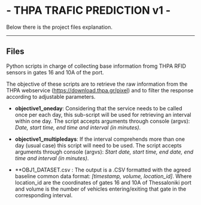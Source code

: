 # - THPA TRAFIC PREDICTION v1 -

Below there is the project files explanation.

---

## Files
Python scripts in charge of collecting base information fromg THPA RFID sensors in gates 16 and 10A of the port.

The objective of these scripts are to retrieve the raw information from the THPA webservice (https://download.thpa.gr/pixel) and to filter the response according to adjustable parameters.

- **objective1_oneday**: Considering that the service needs to be called once per each day, this sub-script will be used for retrieving an interval within one day. The script accepts arguments through console (argvs): _Date, start time, end time and interval (in minutes)_.

- **objective1_multipledays**: If the interval comprehends more than one day (usual case) this script will need to be used. The script accepts arguments through console (argvs): _Start date, start time, end date, end time and interval (in minutes)_.

- **OBJ1_DATASET.csv : The output is a .CSV formatted with the agreed baseline common data format: _[timestamp, volume, location_id]_. Where location_id are the coordinates of gates 16 and 10A of Thessaloniki port and volume is the number of vehicles entering/exiting that gate in the corresponding interval.

